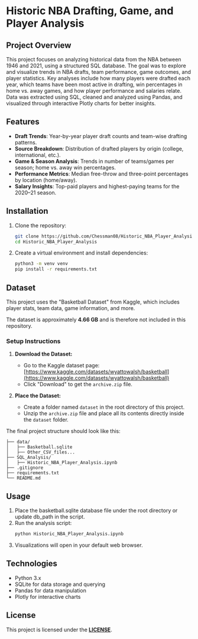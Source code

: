 # Historic NBA Drafting, Game, and Player Analysis

## Project Overview

This project focuses on analyzing historical data from the NBA between 1946 and 2021, using a structured SQL database. The goal was to explore and visualize trends in NBA drafts, team performance, game outcomes, and player statistics. Key analyses include how many players were drafted each year, which teams have been most active in drafting, win percentages in home vs. away games, and how player performance and salaries relate. Data was extracted using SQL, cleaned and analyzed using Pandas, and visualized through interactive Plotly charts for better insights.

## Features

- **Draft Trends**: Year-by-year player draft counts and team-wise drafting patterns.
- **Source Breakdown**: Distribution of drafted players by origin (college, international, etc.).
- **Game & Season Analysis**: Trends in number of teams/games per season; home vs. away win percentages.
- **Performance Metrics**: Median free-throw and three-point percentages by location (home/away).
- **Salary Insights**: Top-paid players and highest-paying teams for the 2020–21 season.

## Installation

1. Clone the repository:
   ```bash
   git clone https://github.com/Chessman08/Historic_NBA_Player_Analysis.git
   cd Historic_NBA_Player_Analysis
   ```
2. Create a virtual environment and install dependencies:
   ```bash
   python3 -m venv venv
   pip install -r requirements.txt
   ```
   
## Dataset

This project uses the "Basketball Dataset" from Kaggle, which includes player stats, team data, game information, and more.

The dataset is approximately **4.66 GB** and is therefore not included in this repository.

### Setup Instructions

1.  **Download the Dataset:**
    * Go to the Kaggle dataset page: [https://www.kaggle.com/datasets/wyattowalsh/basketball](https://www.kaggle.com/datasets/wyattowalsh/basketball)
    * Click "Download" to get the `archive.zip` file.

2.  **Place the Dataset:**
    * Create a folder named `dataset` in the root directory of this project.
    * Unzip the `archive.zip` file and place all its contents directly inside the `dataset` folder.

The final project structure should look like this:

    ├── data/
    │   ├── Basketball.sqlite
    │   ├── Other_CSV_files...
    ├── SQL_Analysis/
    │   ├── Historic_NBA_Player_Analysis.ipynb
    ├── .gitignore
    ├── requirements.txt
    └── README.md

## Usage

1. Place the basketball.sqlite database file under the root directory or update db_path in the script.
2. Run the analysis script:
   ```bash
   python Historic_NBA_Player_Analysis.ipynb
   ```
3. Visualizations will open in your default web browser.

## Technologies

- Python 3.x
- SQLite for data storage and querying
- Pandas for data manipulation
- Plotly for interactive charts

## License

This project is licensed under the [**LICENSE**](https://opensource.org/licenses/MIT).

